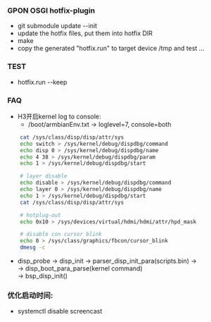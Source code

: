 ### GPON OSGI hotfix-plugin

- git submodule update --init
- update the hotfix files, put them into hotfix DIR
- make
- copy the generated "hotfix.run" to target device /tmp and test ...

### TEST
- hotfix.run --keep

### FAQ
- H3开启kernel log to console:
    - /boot/armbianEnv.txt -> loglevel=7, console=both
```bash
    cat /sys/class/disp/disp/attr/sys
    echo switch > /sys/kernel/debug/dispdbg/command
    echo disp 0 > /sys/kernel/debug/dispdbg/name
    echo 4 38 > /sys/kernel/debug/dispdbg/param
    echo 1 > /sys/kernel/debug/dispdbg/start

    # layer disable
    echo disable > /sys/kernel/debug/dispdbg/command
    echo layer 0 > /sys/kernel/debug/dispdbg/name
    echo 1 > /sys/kernel/debug/dispdbg/start
    cat /sys/class/disp/disp/attr/sys

    # hotplug-out
    echo 0x10 > /sys/devices/virtual/hdmi/hdmi/attr/hpd_mask

    # disable con cursor blink
    echo 0 > /sys/class/graphics/fbcon/cursor_blink
    dmesg -c
```

- disp_probe -> disp_init -> parser_disp_init_para(scripts.bin) -> \
                        -> disp_boot_para_parse(kernel command) \
                        -> bsp_disp_init()

### 优化启动时间:
- systemctl disable screencast